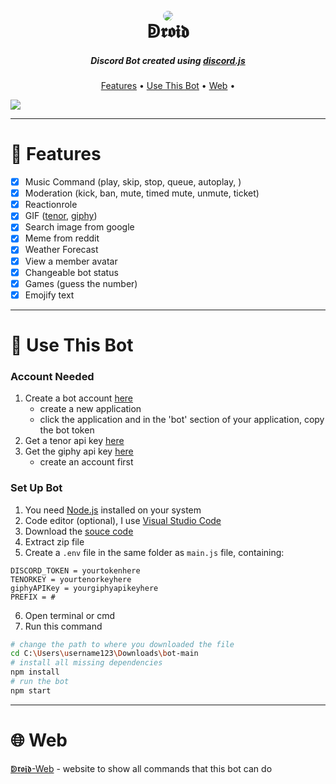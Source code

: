 <h1 align="center">
    <br>
    <a href="https://android-discordbot.github.io/web/"><img src="https://cdn.discordapp.com/attachments/869408567629873212/956582329906790470/android2_removed_cropped.png" style="border-radius: 75%"></a>
    <br>
    ↁ𝖗𝖔𝖎𝖉
    <br>  
</h1>

<h5 align="center">Discord Bot created using <a href="https://discord.js.org/">discord.js</a></h5>

<p align="center">
  <a href="#features">Features</a> •
  <a href="#use-this-bot">Use This Bot</a> •
  <a href="#web">Web</a> •
</p>

<img src="https://android-discordbot.github.io/web/image/bot/meme-command.gif">

---
# 📩 Features
- [x] Music Command (play, skip, stop, queue, autoplay, )
- [x] Moderation (kick, ban, mute, timed mute, unmute, ticket)
- [x] Reactionrole
- [x] GIF ([tenor](https://tenor.com/), [giphy](https://giphy.com/))
- [x] Search image from google
- [x] Meme from reddit
- [x] Weather Forecast
- [x] View a member avatar
- [x] Changeable bot status
- [x] Games (guess the number)
- [x] Emojify text
---
# 🔨 Use This Bot
### Account Needed
1. Create a bot account [here](https://discord.com/developers/applications)
    - create a new application
    - click the application and in the 'bot' section of your application, copy the bot token
2. Get a tenor api key [here](https://tenor.com/developer/keyregistration)
3. Get the giphy api key [here](https://developers.giphy.com/dashboard/)
    - create an account first

### Set Up Bot
1. You need [Node.js](https://nodejs.org/) installed on your system
2. Code editor (optional), I use [Visual Studio Code](https://code.visualstudio.com/)
3. Download the [souce code](https://codeload.github.com/android-discordbot/bot/zip/refs/heads/main)
4. Extract zip file
5. Create a `.env` file in the same folder as `main.js` file, containing: 
```
DISCORD_TOKEN = yourtokenhere
TENORKEY = yourtenorkeyhere
giphyAPIKey = yourgiphyapikeyhere
PREFIX = #
```
6. Open terminal or cmd
7. Run this command
```bash
# change the path to where you downloaded the file
cd C:\Users\username123\Downloads\bot-main
# install all missing dependencies
npm install
# run the bot
npm start
```
---
# 🌐 Web
[ↁ𝖗𝖔𝖎𝖉-Web](https://android-discordbot.github.io/web/) - website to show all commands that this bot can do 
